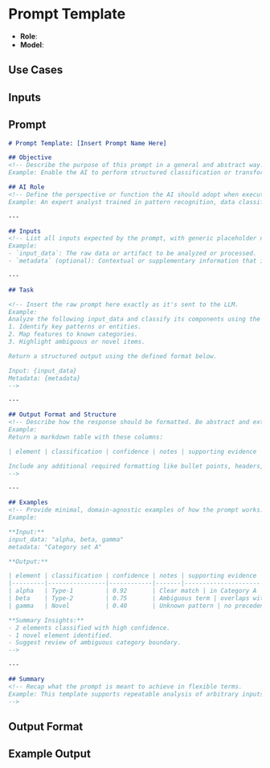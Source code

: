 <!--
Fill in each section below to document and categorize the enclosed prompt.
Use this format as a "prompt wrapper" to ensure clarity and reusability in prompt libraries or agent systems.
-->

# Prompt Template <!-- Title of the Prompt, e.g., "Summarize Technical Document" -->

<!-- What is the high-level goal of this prompt? What should the AI accomplish? -->


* **Role**: <!-- Describe the assumed AI persona or capabilities the prompt invokes (e.g., Expert Reviewer, Data Analyst, Technical Writer). -->
* **Model**:  <!-- Preferred model -->

## Use Cases
<!-- List common scenarios where this prompt would be used, e.g., RFC review, long-form summarization, schema generation. -->

## Inputs
<!-- Enumerate required input types or fields the prompt expects, e.g., "A markdown document", "A list of tasks", "Source code block". -->

## Prompt
````markdown
# Prompt Template: [Insert Prompt Name Here]

## Objective
<!-- Describe the purpose of this prompt in a general and abstract way.
Example: Enable the AI to perform structured classification or transformation of provided inputs according to defined analytical categories. -->

## AI Role
<!-- Define the perspective or function the AI should adopt when executing this prompt.
Example: An expert analyst trained in pattern recognition, data classification, and domain-specific reasoning. -->

---

## Inputs
<!-- List all inputs expected by the prompt, with generic placeholder names and brief descriptions.
Example:
- `input_data`: The raw data or artifact to be analyzed or processed.
- `metadata` (optional): Contextual or supplementary information that informs processing. -->

---

## Task

<!-- Insert the raw prompt here exactly as it's sent to the LLM.
Example:
Analyze the following input_data and classify its components using the specified framework.
1. Identify key patterns or entities.
2. Map features to known categories.
3. Highlight ambiguous or novel items.

Return a structured output using the defined format below.

Input: {input_data}
Metadata: {metadata}
-->

---

## Output Format and Structure
<!-- Describe how the response should be formatted. Be abstract and extensible.
Example:
Return a markdown table with these columns:

| element | classification | confidence | notes | supporting evidence |

Include any additional required formatting like bullet points, headers, or section dividers for summary insights.
-->

---

## Examples
<!-- Provide minimal, domain-agnostic examples of how the prompt works.
Example:

**Input:**
input_data: "alpha, beta, gamma"
metadata: "Category set A"

**Output:**

| element | classification | confidence | notes | supporting evidence |
|---------|----------------|------------|-------|---------------------|
| alpha   | Type-1         | 0.92       | Clear match | in Category A |
| beta    | Type-2         | 0.75       | Ambiguous term | overlaps with Type-1 |
| gamma   | Novel          | 0.40       | Unknown pattern | no precedent found |

**Summary Insights:**
- 2 elements classified with high confidence.
- 1 novel element identified.
- Suggest review of ambiguous category boundary.
-->

---

## Summary
<!-- Recap what the prompt is meant to achieve in flexible terms.
Example: This template supports repeatable analysis of arbitrary inputs across domains, guiding the AI to return structured, interpretable classifications or insights.
-->
`````

## Output Format

<!-- Describe the structure or rules for the expected output (e.g., "JSON list", "Bullet summary", "Markdown table"). -->

## Example Output

<!-- Provide a realistic and formatted sample output generated from the prompt. -->

```
